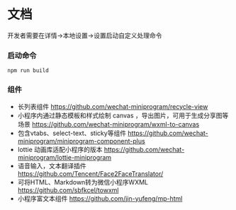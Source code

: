 # 文档

开发者需要在详情->本地设置->设置启动自定义处理命令

### 启动命令

~~~
npm run build
~~~

### 组件

- 长列表组件 https://github.com/wechat-miniprogram/recycle-view
- 小程序内通过静态模板和样式绘制 canvas ，导出图片，可用于生成分享图等场景 https://github.com/wechat-miniprogram/wxml-to-canvas
- 包含vtabs、select-text、sticky等组件 https://github.com/wechat-miniprogram/miniprogram-component-plus
- lottie 动画库适配小程序的版本 https://github.com/wechat-miniprogram/lottie-miniprogram
- 语音输入，文本翻译插件 https://github.com/Tencent/Face2FaceTranslator/
- 可将HTML、Markdown转为微信小程序WXML https://github.com/sbfkcel/towxml
- 小程序富文本组件 https://github.com/jin-yufeng/mp-html

